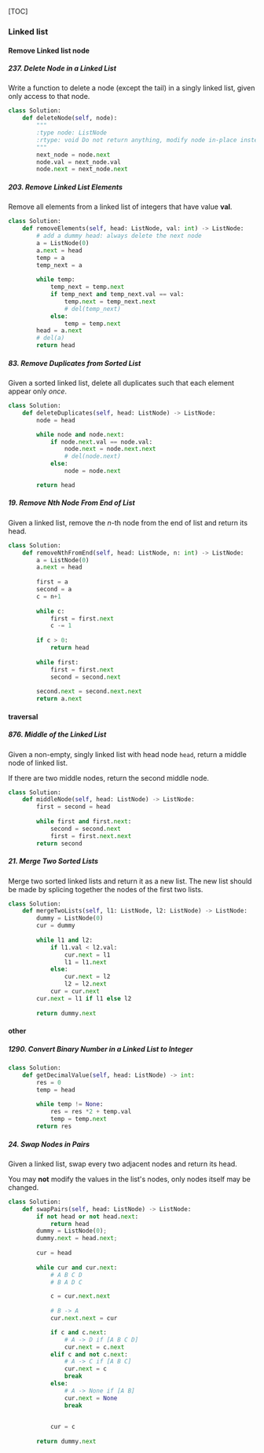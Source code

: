 [TOC]



### Linked list

#### Remove Linked list node

##### 237. Delete Node in a Linked List

Write a function to delete a node (except the tail) in a singly linked list, given only access to that node.

```python
class Solution:
    def deleteNode(self, node):
        """
        :type node: ListNode
        :rtype: void Do not return anything, modify node in-place instead.
        """
        next_node = node.next
        node.val = next_node.val
        node.next = next_node.next
```

##### 203. Remove Linked List Elements

Remove all elements from a linked list of integers that have value **val**.

```python
class Solution:
    def removeElements(self, head: ListNode, val: int) -> ListNode:
        # add a dummy head: always delete the next node
        a = ListNode(0)
        a.next = head
        temp = a
        temp_next = a
        
        while temp:
            temp_next = temp.next
            if temp_next and temp_next.val == val:
                temp.next = temp_next.next
                # del(temp_next)
            else:
                temp = temp.next
        head = a.next
        # del(a)
        return head
```

##### 83. Remove Duplicates from Sorted List

Given a sorted linked list, delete all duplicates such that each element appear only *once*.

```python
class Solution:
    def deleteDuplicates(self, head: ListNode) -> ListNode:
        node = head

        while node and node.next:
            if node.next.val == node.val:
                node.next = node.next.next
                # del(node.next)
            else:
                node = node.next

        return head
```

##### 19. Remove Nth Node From End of List

Given a linked list, remove the *n*-th node from the end of list and return its head.

```python
class Solution:
    def removeNthFromEnd(self, head: ListNode, n: int) -> ListNode:
        a = ListNode(0)
        a.next = head
        
        first = a
        second = a
        c = n+1
        
        while c:
            first = first.next
            c -= 1
        
        if c > 0:
            return head
        
        while first:
            first = first.next
            second = second.next
            
        second.next = second.next.next
        return a.next
```

#### traversal

##### 876. Middle of the Linked List

Given a non-empty, singly linked list with head node `head`, return a middle node of linked list.

If there are two middle nodes, return the second middle node.

```python
class Solution:
    def middleNode(self, head: ListNode) -> ListNode:
        first = second = head
        
        while first and first.next:
            second = second.next
            first = first.next.next
        return second
```

##### 21. Merge Two Sorted Lists

Merge two sorted linked lists and return it as a new list. The new list should be made by splicing together the nodes of the first two lists.

```python
class Solution:
    def mergeTwoLists(self, l1: ListNode, l2: ListNode) -> ListNode:
        dummy = ListNode(0)
        cur = dummy
        
        while l1 and l2:
            if l1.val < l2.val:
                cur.next = l1
                l1 = l1.next
            else:
                cur.next = l2
                l2 = l2.next
            cur = cur.next
        cur.next = l1 if l1 else l2
        
        return dummy.next
```



#### other

##### 1290. Convert Binary Number in a Linked List to Integer

```python
class Solution:
    def getDecimalValue(self, head: ListNode) -> int:
        res = 0
        temp = head
        
        while temp != None:
            res = res *2 + temp.val 
            temp = temp.next
        return res
```

##### 24. Swap Nodes in Pairs

Given a linked list, swap every two adjacent nodes and return its head.

You may **not** modify the values in the list's nodes, only nodes itself may be changed.

```python
class Solution:
    def swapPairs(self, head: ListNode) -> ListNode:
        if not head or not head.next:
            return head
        dummy = ListNode(0);
        dummy.next = head.next;
        
        cur = head
        
        while cur and cur.next:
            # A B C D
            # B A D C

            c = cur.next.next
            
            # B -> A
            cur.next.next = cur

            if c and c.next:
                # A -> D if [A B C D]
                cur.next = c.next
            elif c and not c.next:
                # A -> C if [A B C]
                cur.next = c
                break
            else:
                # A -> None if [A B]
                cur.next = None
                break

            
            cur = c
        
        return dummy.next
```

